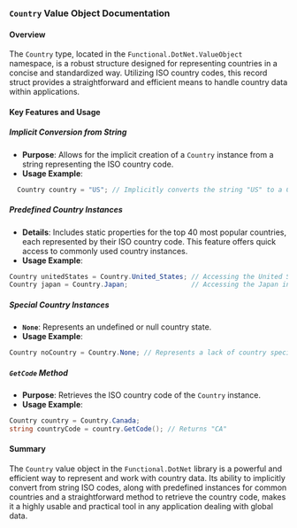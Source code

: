 ### `Country` Value Object Documentation

#### Overview

The `Country` type, located in the `Functional.DotNet.ValueObject` namespace, is a robust structure designed for representing countries in a concise and standardized way. Utilizing ISO country codes, this record struct provides a straightforward and efficient means to handle country data within applications.

#### Key Features and Usage

##### Implicit Conversion from String

- **Purpose**: Allows for the implicit creation of a `Country` instance from a string representing the ISO country code.
- **Usage Example**:
```csharp
  Country country = "US"; // Implicitly converts the string "US" to a Country type
```

##### Predefined Country Instances

- **Details**: Includes static properties for the top 40 most popular countries, each represented by their ISO country code. This feature offers quick access to commonly used country instances.
- **Usage Example**:
```csharp
Country unitedStates = Country.United_States; // Accessing the United States instance
Country japan = Country.Japan;                // Accessing the Japan instance
```

##### Special Country Instances

- **`None`**: Represents an undefined or null country state.
- **Usage Example**:
```csharp
Country noCountry = Country.None; // Represents a lack of country specification

```
##### `GetCode` Method

- **Purpose**: Retrieves the ISO country code of the `Country` instance.
- **Usage Example**:
```csharp
Country country = Country.Canada;
string countryCode = country.GetCode(); // Returns "CA"
```
#### Summary

The `Country` value object in the `Functional.DotNet` library is a powerful and efficient way to represent and work with country data. Its ability to implicitly convert from string ISO codes, along with predefined instances for common countries and a straightforward method to retrieve the country code, makes it a highly usable and practical tool in any application dealing with global data.  